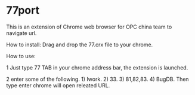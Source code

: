 # 77port
This is an extension of Chrome web browser for OPC china team to navigate url.

How to install:
   Drag and drop the 77.crx file to your chrome.

How to use:
   
   1 Just type 77 TAB in your chrome address bar, the extension is launched.
   
   2 enter some of the following.
      1) Iwork.
      2)	33.
      3) 81,82,83.
      4)	BugDB.
      Then type enter chrome will open releated URL.
